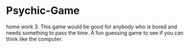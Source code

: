 # Psychic-Game
home work 3. 
This game would be good for anybody who is bored and needs something to pass the time. A fun guessing game to see if you can think like the computer.
